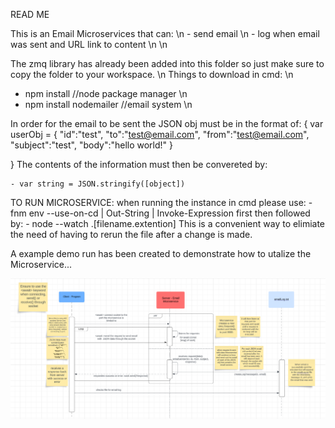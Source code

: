 READ ME

This is an Email Microservices that can: \n
    - send email \n
    - log when email was sent and URL link to content  \n \n

The zmq library has already been added into this folder so just make sure to copy the folder to your workspace. \n
Things to download in cmd: \n
 - npm install //node package manager \n
 - npm install nodemailer  //email system \n
 
 
In order for the email to be sent the JSON obj must be in the format of:
{
     var userObj = {
      "id":"test",
      "to":"test@email.com",
      "from":"test@email.com",
      "subject":"test",
      "body":"hello world!"
     }

}
The contents of the information must then be convereted by:

    - var string = JSON.stringify([object])

TO RUN MICROSERVICE:
    when running the instance in cmd please use:
        - fnm env --use-on-cd | Out-String | Invoke-Expression
    first then followed by:
        - node --watch .\[filename.extention] 
This is a convenient way to elimiate the need of having to rerun the file after a change is made.

A example demo run has been created to demonstrate how to utalize the Microservice...

![Alt text](images/sequenceUML.png)
